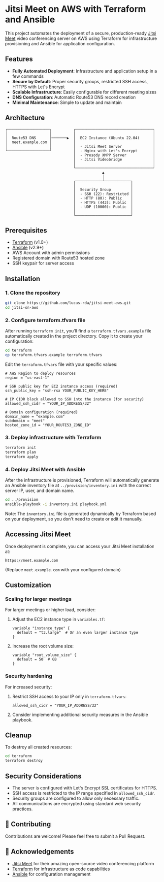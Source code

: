 # Jitsi Meet on AWS with Terraform and Ansible

This project automates the deployment of a secure, production-ready [Jitsi Meet](https://jitsi.org/jitsi-meet/) video conferencing server on AWS using Terraform for infrastructure provisioning and Ansible for application configuration.

## Features

- **Fully Automated Deployment**: Infrastructure and application setup in a few commands
- **Secure by Default**: Proper security groups, restricted SSH access, HTTPS with Let's Encrypt
- **Scalable Infrastructure**: Easily configurable for different meeting sizes
- **DNS Configuration**: Automatic Route53 DNS record creation
- **Minimal Maintenance**: Simple to update and maintain

## Architecture

```
┌───────────────────┐          ┌───────────────────────────────────┐
│                   │          │                                   │
│  Route53 DNS      │───────▶  │  EC2 Instance (Ubuntu 22.04)      │
│  meet.example.com │          │                                   │
│                   │          │  - Jitsi Meet Server              │
└───────────────────┘          │  - Nginx with Let's Encrypt       │
                               │  - Prosody XMPP Server            │
                               │  - Jitsi Videobridge              │
                               │                                   │
                               └───────────────────────────────────┘
                                            ▲
                                            │
                               ┌────────────┴────────────┐
                               │                         │
                               │  Security Group         │
                               │  - SSH (22): Restricted │
                               │  - HTTP (80): Public    │
                               │  - HTTPS (443): Public  │
                               │  - UDP (10000): Public  │
                               │                         │
                               └─────────────────────────┘
```

## Prerequisites

- [Terraform](https://www.terraform.io/downloads.html) (v1.0+)
- [Ansible](https://docs.ansible.com/ansible/latest/installation_guide/intro_installation.html) (v2.9+)
- AWS Account with admin permissions
- Registered domain with Route53 hosted zone
- SSH keypair for server access

## Installation

### 1. Clone the repository

```bash
git clone https://github.com/lucas-rda/jitsi-meet-aws.git
cd jitsi-on-aws
```

### 2. Configure terraform.tfvars file

After running `terraform init`, you'll find a `terraform.tfvars.example` file automatically created in the project directory. Copy it to create your configuration:

```bash
cd terraform
cp terraform.tfvars.example terraform.tfvars
```

Edit the `terraform.tfvars` file with your specific values:

```
# AWS Region to deploy resources
region = "us-east-1"

# SSH public key for EC2 instance access (required)
ssh_public_key = "ssh-rsa YOUR_PUBLIC_KEY_HERE"

# IP CIDR block allowed to SSH into the instance (for security)
allowed_ssh_cidr = "YOUR_IP_ADDRESS/32"

# Domain configuration (required)
domain_name = "example.com"
subdomain = "meet"
hosted_zone_id = "YOUR_ROUTE53_ZONE_ID"
```

### 3. Deploy infrastructure with Terraform

```bash
terraform init
terraform plan
terraform apply
```

### 4. Deploy Jitsi Meet with Ansible

After the infrastructure is provisioned, Terraform will automatically generate an Ansible inventory file at `../provision/inventory.ini` with the correct server IP, user, and domain name.

```bash
cd ../provision
ansible-playbook -i inventory.ini playbook.yml
```

Note: The `inventory.ini` file is generated dynamically by Terraform based on your deployment, so you don't need to create or edit it manually.

## Accessing Jitsi Meet

Once deployment is complete, you can access your Jitsi Meet installation at:

```
https://meet.example.com
```

(Replace `meet.example.com` with your configured domain)

##  Customization

### Scaling for larger meetings

For larger meetings or higher load, consider:

1. Adjust the EC2 instance type in `variables.tf`:
   ```
   variable "instance_type" {
     default = "t3.large"  # Or an even larger instance type
   }
   ```

2. Increase the root volume size:
   ```
   variable "root_volume_size" {
     default = 50  # GB
   }
   ```

### Security hardening

For increased security:

1. Restrict SSH access to your IP only in `terraform.tfvars`:
   ```
   allowed_ssh_cidr = "YOUR_IP_ADDRESS/32"
   ```

2. Consider implementing additional security measures in the Ansible playbook.

##  Cleanup

To destroy all created resources:

```bash
cd terraform
terraform destroy
```

## Security Considerations

- The server is configured with Let's Encrypt SSL certificates for HTTPS.
- SSH access is restricted to the IP range specified in `allowed_ssh_cidr`.
- Security groups are configured to allow only necessary traffic.
- All communications are encrypted using standard web security practices.

## 🤝 Contributing

Contributions are welcome! Please feel free to submit a Pull Request.

## 🙏 Acknowledgements

- [Jitsi Meet](https://jitsi.org/jitsi-meet/) for their amazing open-source video conferencing platform
- [Terraform](https://www.terraform.io/) for infrastructure as code capabilities
- [Ansible](https://www.ansible.com/) for configuration management
